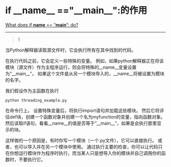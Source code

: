 # if \_\_name\_\_ =="\_\_main\_\_":的作用
[What does if __name__ == “__main__”: do?](https://stackoverflow.com/questions/419163/what-does-if-name-main-do)

___



> 1

当Python解释器读取源文件时，它会执行所有在其中找到的代码。

在执行代码之前，它会定义一些特殊的变量。 例如，如果python解释器正在将该模块（源文件）作为主程序运行，则会将特殊的\_\_name\_\_变量设置为“\_\_main\_\_”。 如果这个文件是从另一个模块导入的，\_\_name\_\_将被设置为模块的名字。

我们假设作为主函数在执行

```
python threading_example.py
```

在命令行上。 设置特殊变量后，将执行import语句并加载这些模块。 然后它将评估def块，创建一个函数对象并创建一个名为myfunction的变量，指向函数对象。 然后读取if语句，看看\_\_name\_\_的值是否等于“\_\_main\_\_”，如果是会执行那里显示的块。

这样做的一个原因是，有时你写一个模块（一个.py文件），它可以直接执行。 或者，也可以导入并在另一个模块中使用。 通过执行主要的检查，你可以让代码只在你想运行模块作为程序时执行，而当某人只是想导入你的模块并自己调用你的函数时，不要执行它。